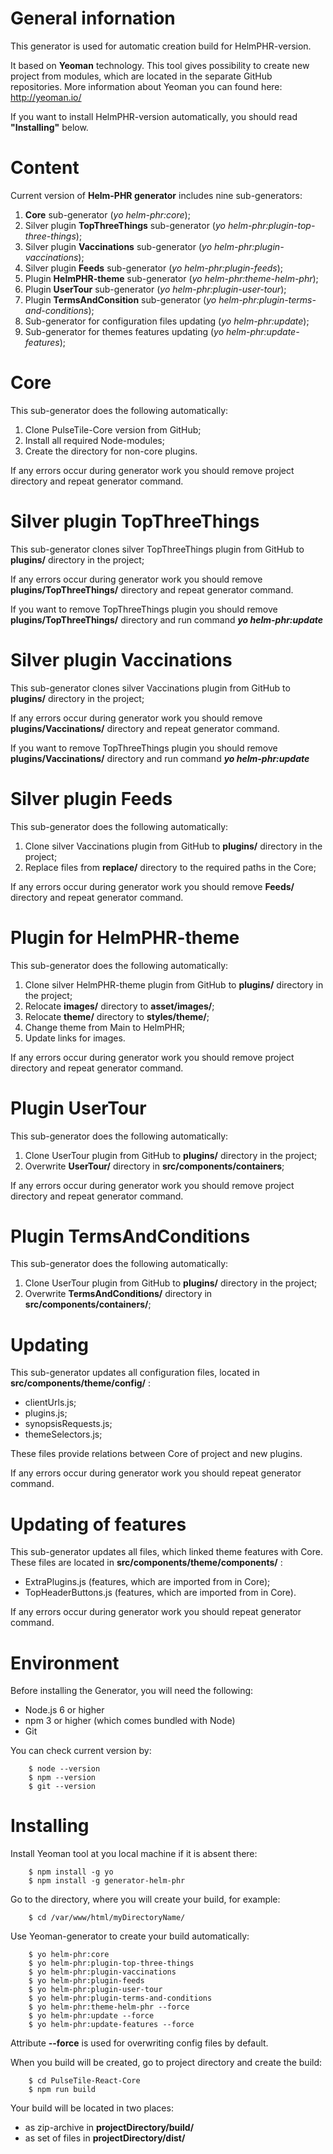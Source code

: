 # General infornation

This generator is used for automatic creation build for HelmPHR-version. 

It based on **Yeoman** technology. This tool gives possibility to create new project from modules, which are located in the separate GitHub repositories. More information about Yeoman you can found here: http://yeoman.io/

If you want to install HelmPHR-version automatically, you should read **"Installing"** below.

# Content

Current version of **Helm-PHR generator** includes nine sub-generators:
1) **Core** sub-generator (_yo helm-phr:core_);
2) Silver plugin **TopThreeThings** sub-generator (_yo helm-phr:plugin-top-three-things_);
3) Silver plugin **Vaccinations** sub-generator (_yo helm-phr:plugin-vaccinations_);
4) Silver plugin **Feeds** sub-generator (_yo helm-phr:plugin-feeds_);
5) Plugin **HelmPHR-theme** sub-generator (_yo helm-phr:theme-helm-phr_);
6) Plugin **UserTour** sub-generator (_yo helm-phr:plugin-user-tour_);
7) Plugin **TermsAndConsition** sub-generator (_yo helm-phr:plugin-terms-and-conditions_);
8) Sub-generator for configuration files updating (_yo helm-phr:update_);
9) Sub-generator for themes features updating (_yo helm-phr:update-features_);

# Core

This sub-generator does the following automatically:
1) Clone PulseTile-Core version from GitHub;
2) Install all required Node-modules;
3) Create the directory for non-core plugins.
 
If any errors occur during generator work you should remove project directory and repeat generator command.

# Silver plugin TopThreeThings

This sub-generator clones silver TopThreeThings plugin from GitHub to **plugins/** directory in the project;
 
If any errors occur during generator work you should remove **plugins/TopThreeThings/** directory and repeat generator command.

If you want to remove TopThreeThings plugin you should remove **plugins/TopThreeThings/** directory and run command  **_yo helm-phr:update_**

# Silver plugin Vaccinations

This sub-generator clones silver Vaccinations plugin from GitHub to **plugins/** directory in the project;
 
If any errors occur during generator work you should remove **plugins/Vaccinations/** directory and repeat generator command.

If you want to remove TopThreeThings plugin you should remove **plugins/Vaccinations/** directory and run command  **_yo helm-phr:update_**

# Silver plugin Feeds

This sub-generator does the following automatically:
1) Clone silver Vaccinations plugin from GitHub to **plugins/** directory in the project;
2) Replace files from **replace/** directory to the required paths in the Core;

If any errors occur during generator work you should remove **Feeds/** directory and repeat generator command.

# Plugin for HelmPHR-theme

This sub-generator does the following automatically:
1) Clone silver HelmPHR-theme plugin from GitHub to **plugins/** directory in the project;
2) Relocate **images/** directory to **asset/images/**;
3) Relocate **theme/** directory to **styles/theme/**;
4) Change theme from Main to HelmPHR;
5) Update links for images.
 
If any errors occur during generator work you should remove project directory and repeat generator command.

# Plugin UserTour

This sub-generator does the following automatically:
1) Clone UserTour plugin from GitHub to **plugins/** directory in the project;
2) Overwrite **UserTour/** directory in **src/components/containers**;

If any errors occur during generator work you should remove project directory and repeat generator command.

# Plugin TermsAndConditions

This sub-generator does the following automatically:
1) Clone UserTour plugin from GitHub to **plugins/** directory in the project;
2) Overwrite **TermsAndConditions/** directory in **src/components/containers/**;

# Updating

This sub-generator updates all configuration files, located in **src/components/theme/config/** :
- clientUrls.js;
- plugins.js;
- synopsisRequests.js;
- themeSelectors.js;

These files provide relations between Core of project and new plugins.

If any errors occur during generator work you should repeat generator command.


# Updating of features

This sub-generator updates all files, which linked theme features with Core. These files are located in **src/components/theme/components/** :
- ExtraPlugins.js (features, which are imported from **<App />** in Core);
- TopHeaderButtons.js (features, which are imported from **<TopHeader />** in Core).

If any errors occur during generator work you should repeat generator command.


# Environment

Before installing the Generator, you will need the following:
- Node.js 6 or higher
- npm 3 or higher (which comes bundled with Node)
- Git

You can check current version by:
```
    $ node --version
    $ npm --version
    $ git --version
```

# Installing

Install Yeoman tool at you local machine if it is absent there:
```
    $ npm install -g yo
    $ npm install -g generator-helm-phr
```

Go to the directory, where you will create your build, for example:
```
    $ cd /var/www/html/myDirectoryName/
```

Use Yeoman-generator to create your build automatically:
```
    $ yo helm-phr:core
    $ yo helm-phr:plugin-top-three-things 
    $ yo helm-phr:plugin-vaccinations 
    $ yo helm-phr:plugin-feeds 
    $ yo helm-phr:plugin-user-tour
    $ yo helm-phr:plugin-terms-and-conditions
    $ yo helm-phr:theme-helm-phr --force
    $ yo helm-phr:update --force
    $ yo helm-phr:update-features --force
```

Attribute **--force** is used for overwriting config files by default.

When you build will be created, go to project directory and create the build:
```
    $ cd PulseTile-React-Core
    $ npm run build
```

Your build will be located in two places:
- as zip-archive in **projectDirectory/build/**
- as set of files in **projectDirectory/dist/**